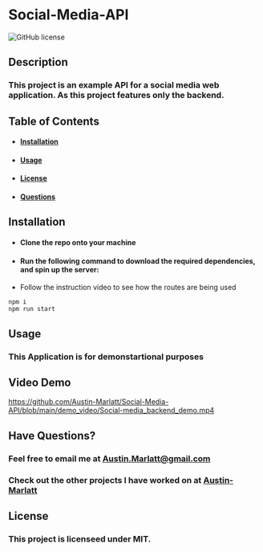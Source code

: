 # Social-Media-API
![GitHub license](https://img.shields.io/badge/license-MIT-purple.svg)

## Description 

### This project is an example API for a social media web application. As this project features only the backend.

## Table of Contents

* #### [Installation](#installation)

* #### [Usage](#usage)

* #### [License](#license)

* #### [Questions](#questions)

## Installation

* #### Clone the repo onto your machine
* #### Run the following command to download the required dependencies, and spin up the server:
* Follow the instruction video to see how the routes are being used

```
npm i
npm run start
```

## Usage
### This Application is for demonstartional purposes
## Video Demo
https://github.com/Austin-Marlatt/Social-Media-API/blob/main/demo_video/Social-media_backend_demo.mp4


## Have Questions?

### Feel free to email me at [Austin.Marlatt@gmail.com](Austin.Marlatt@gmail.com)

### Check out the other projects I have worked on at [Austin-Marlatt](https://github.com/Austin-Marlatt/)

 ## License
  
  ### This project is licenseed under MIT.
